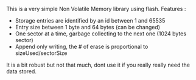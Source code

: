 This is  a very simple Non Volatile Memory library using flash.
Features :
- Storage entries are identified by an id between 1 and 65535
- Entry size between 1 byte and 64 bytes (can be changed)
- One sector at a time, garbage collecting to the next one (1024 bytes sector)
- Append only writing, the # of erase is proportional to sizeUsed/sectorSize

It is a bit robust but not that much, dont use it if you really really need 
the data stored.

